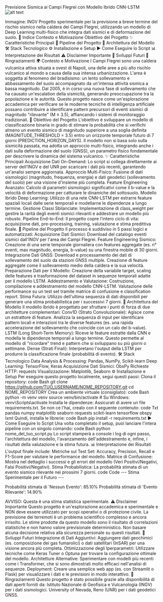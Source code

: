 Previsione Sismica ai Campi Flegrei con Modello Ibrido CNN-LSTM
![alt text](https://www.ingv.it/stampa-e-comunicazione/comunicati-stampa/5135-campi-flegrei-nuovo-studio-sui-meccanismi-di-risalita-del-magma/@@images/58b02da2-1262-4b2a-b605-64539acab2d2.jpeg)

Immagine: INGV
Progetto sperimentale per la previsione a breve termine del rischio sismico nella caldera dei Campi Flegrei, utilizzando un modello di Deep Learning multi-fisico che integra dati sismici e di deformazione del suolo.
📜 Indice
Contesto e Motivazione
Obiettivo del Progetto
✨ Caratteristiche Principali
🔧 Pipeline del Progetto
🧠 Architettura del Modello
🛠️ Stack Tecnologico
⚙️ Installazione e Setup
▶️ Come Eseguire lo Script
📊 Interpretazione dei Risultati
⚠️ Disclaimer Importante
🚀 Sviluppi Futuri
🙏 Ringraziamenti
🌍 Contesto e Motivazione
I Campi Flegrei sono una caldera vulcanica attiva situata a ovest di Napoli, una delle aree a più alto rischio vulcanico al mondo a causa della sua intensa urbanizzazione. L'area è soggetta al fenomeno del bradisismo: un lento sollevamento e abbassamento del suolo accompagnato da un'intensa attività sismica a bassa magnitudo.
Dal 2005, è in corso una nuova fase di sollevamento che ha causato un'escalation della sismicità, generando preoccupazione tra la popolazione e le autorità. Questo progetto nasce come un'esplorazione accademica per verificare se le moderne tecniche di intelligenza artificiale possano contribuire a identificare pattern precursori di eventi sismici di magnitudo "rilevante" (M ≥ 3.5), affiancando i sistemi di monitoraggio tradizionali.
🎯 Obiettivo del Progetto
L'obiettivo è sviluppare un modello di classificazione binaria in grado di stimare la probabilità che si verifichi almeno un evento sismico di magnitudo superiore a una soglia definita (MAGNITUDE_THRESHOLD = 3.5) entro un orizzonte temporale futuro di 7 giorni (PREDICTION_HORIZON_DAYS).
Il modello non si basa solo sulla sismicità passata, ma adotta un approccio multi-fisico, integrando anche i dati sulla deformazione del suolo (GNSS), un parametro fisico fondamentale per descrivere la dinamica del sistema vulcanico.
✨ Caratteristiche Principali
Acquisizione Dati On-Demand: Lo script si collega direttamente ai server dell'INGV e del UNR per scaricare i dati più recenti, garantendo un'analisi sempre aggiornata.
Approccio Multi-Fisico: Fusione di dati sismologici (magnitudo, frequenza, energia) e dati geodetici (sollevamento del suolo) per una visione d'insieme più completa.
Feature Engineering Avanzato: Calcolo di parametri sismologici significativi come il b-value e la velocità di deformazione per catturare le dinamiche del sottosuolo.
Modello Ibrido Deep Learning: Utilizzo di una rete CNN-LSTM per estrarre feature spaziali locali dalle serie temporali e modellarne le dipendenze a lungo termine.
Gestione Classi Sbilanciate: Implementazione di class_weight per gestire la rarità degli eventi sismici rilevanti e addestrare un modello più robusto.
Pipeline End-to-End: Il progetto copre l'intero ciclo di vita: acquisizione dati, pre-processing, training, valutazione e stima predittiva finale.
🔧 Pipeline del Progetto
Il processo è suddiviso in 5 passi logici e automatizzati:
Acquisizione Dati Sismici: Download del catalogo eventi sismici dall'INGV per l'area dei Campi Flegrei.
Feature Engineering Sismico: Creazione di una serie temporale giornaliera con features aggregate (es. n° eventi, max magnitudo, energia, b-value) su una finestra mobile di 30 giorni.
Integrazione Dati GNSS: Download e processamento dei dati di sollevamento del suolo da stazioni GNSS multiple. Creazione di feature aggregate come il sollevamento medio della caldera e la sua velocità.
Preparazione Dati per il Modello: Creazione della variabile target, scaling delle features e trasformazione del dataset in sequenze temporali adatte per il modello LSTM.
Addestramento e Valutazione: Costruzione, compilazione e addestramento del modello CNN-LSTM. Valutazione delle performance su un test set tramite matrice di confusione e classification report.
Stima Futura: Utilizzo dell'ultima sequenza di dati disponibili per generare una stima probabilistica per i successivi 7 giorni.
🧠 Architettura del Modello
Il modello ibrido è progettato per sfruttare i punti di forza di due architetture complementari:
Conv1D (Strato Convoluzionale): Agisce come un estrattore di feature. Analizza la sequenza di input per identificare pattern locali e interazioni tra le diverse features (es. una rapida accelerazione del sollevamento che coincide con un calo del b-value).
LSTM (Long Short-Term Memory): Riceve le feature estratte dalla CNN e modella le dipendenze temporali a lungo termine. Questo permette al modello di "ricordare" trend e pattern che si sviluppano su più giorni o settimane.
Dense (Strati Finali): Interpretano l'output della LSTM per produrre la classificazione finale (probabilità di evento).
🛠️ Stack Tecnologico
Data Analysis & Processing: Pandas, NumPy, Scikit-learn
Deep Learning: TensorFlow, Keras
Acquisizione Dati Sismici: ObsPy
Richieste HTTP: requests
Visualizzazione: Matplotlib, Seaborn
⚙️ Installazione e Setup
Per eseguire questo progetto localmente, segui questi passi:
Clona il repository:
code
Bash
git clone https://github.com/TUO_USERNAME/NOME_REPOSITORY.git
cd NOME_REPOSITORY
Crea un ambiente virtuale (consigliato):
code
Bash
python -m venv venv
source venv/bin/activate  # Su Windows: venv\Scripts\activate
Installa le dipendenze:
Assicurati di avere un file requirements.txt. Se non ce l'hai, crealo con il seguente contenuto:
code
Txt
pandas
numpy
matplotlib
seaborn
requests
scikit-learn
tensorflow
obspy
lxml
Quindi, installa le librerie:
code
Bash
pip install -r requirements.txt
▶️ Come Eseguire lo Script
Una volta completato il setup, puoi lanciare l'intera pipeline con un singolo comando:
code
Bash
python nome_del_tuo_script.py
Lo script stamperà a console i log di ogni passo, l'architettura del modello, l'avanzamento dell'addestramento e, infine, i risultati della valutazione e la stima futura.
📊 Interpretazione dei Risultati
L'output finale include:
Metriche sul Test Set: Accuracy, Precision, Recall e F1-Score per valutare le performance del modello.
Matrice di Confusione: Mostra nel dettaglio i successi e gli errori del modello (Veri Positivi/Negativi, Falsi Positivi/Negativi).
Stima Probabilistica: La probabilità stimata di un evento sismico rilevante nei prossimi 7 giorni.
code
Code
--- Stima Sperimentale per il Futuro ---

Probabilità stimata di 'Nessun Evento': 85.10%
Probabilità stimata di 'Evento Rilevante': 14.90%

AVVISO: Questa è una stima statistica sperimentale.
⚠️ Disclaimer Importante
Questo progetto è un'esplorazione accademica e sperimentale e NON deve essere utilizzato per scopi operativi o di protezione civile. La previsione dei terremoti è un problema scientifico complesso e ancora irrisolto. Le stime prodotte da questo modello sono il risultato di correlazioni statistiche e non hanno valore previsionale deterministico. Non basare alcuna decisione relativa alla sicurezza personale su questi risultati.
🚀 Sviluppi Futuri
Integrazione di Dati Aggiuntivi: Aggiungere dati geochimici (es. composizione dei gas fumarolici) o dati satellitari (InSAR) per una visione ancora più completa.
Ottimizzazione degli Iperparametri: Utilizzare tecniche come Keras Tuner o Optuna per trovare la configurazione ottimale del modello.
Architetture Alternative: Sperimentare con modelli più recenti come i Transformer, che si sono dimostrati molto efficaci nell'analisi di sequenze.
Deployment: Creare una semplice web app (es. con Streamlit o Flask) per visualizzare i dati e le previsioni in modo interattivo.
🙏 Ringraziamenti
Questo progetto è stato possibile grazie alla disponibilità di dati aperti forniti da:
Istituto Nazionale di Geofisica e Vulcanologia (INGV) per i dati sismologici.
University of Nevada, Reno (UNR) per i dati geodetici GNSS.

